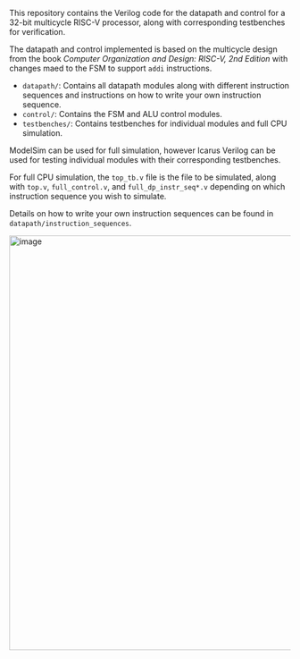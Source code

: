 This repository contains the Verilog code for the datapath and control for a 32-bit multicycle RISC-V processor, along with corresponding testbenches for verification.

The datapath and control implemented is based on the multicycle design from the book *Computer Organization and Design: RISC-V, 2nd Edition* with changes maed to the FSM to support `addi` instructions.

- `datapath/`: Contains all datapath modules along with different instruction sequences and instructions on how to write your own instruction sequence.
- `control/`: Contains the FSM and ALU control modules.
- `testbenches/`: Contains testbenches for individual modules and full CPU simulation.

ModelSim can be used for full simulation, however Icarus Verilog can be used for testing individual modules with their corresponding testbenches.

For full CPU simulation, the `top_tb.v` file is the file to be simulated, along with `top.v`, `full_control.v`, and `full_dp_instr_seq*.v` depending on which instruction sequence you wish to simulate.

Details on how to write your own instruction sequences can be found in `datapath/instruction_sequences`.

<img width="850" height="742" alt="image" src="https://github.com/user-attachments/assets/14a16767-7ccf-4a3f-a271-d985df8ae3e4" />

